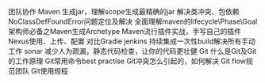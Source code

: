 团队协作
Maven
生成jar，理解scope生成最精确的jar
解决类冲突、包依赖 NoClassDefFoundError问题定位及解决
全面理解maven的lifecycle\Phase\Goal
架构师必备之Maven生成Archetype
Maven流行插件实战，手写自己的插件
Nexus使用、上传、配置
对比Gradle
jenkins
持续集成一次性build解决所有手动工作
sonar
减少人为疏漏，静态代码检查，让你的代码更壮健
Git
什么是Git及Git的工作原理
Git常用命令best practise
Git冲突怎么引起的，如何解决
Git flow规范团队 Git使用规程